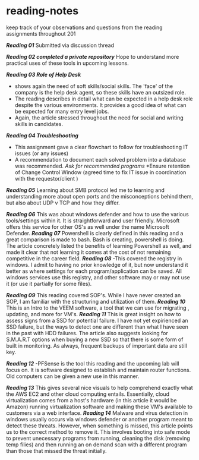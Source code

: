 # reading-notes
keep track of your observations and questions from the reading assignments throughout 201


***Reading 01*** 
Submitted via discussion thread

***Reading 02 completed a private repository***
Hope to understand more practical uses of these tools in upcoming lessons.


***Reading 03 Role of Help Desk***
- shows again the need of soft skills/social skills. The 'face' of the company is the help desk agent, so these skills have an outsized role.
- The reading describes in detail what can be expected in a help desk role despite the various environments. It provides a good idea of what can be expected for many entry level jobs.
- Again, the article stressed throughout the need for social and writing skills in candidates.


***Reading 04 Troubleshooting***
- This assignment gave a clear flowchart to follow for troubleshooting IT issues (or any issues)
- A recommendation to document each solved problem into a database was recommended. *Ask for recommended programs*
*Ensure retention of Change Control Window (agreed time to fix IT issue in coordination with the requestor/client )


***Reading 05***
Learning about SMB protocol led me to learning and understanding more about open ports and the misconceptions behind them, but also about UDP v TCP and how they differ.

***Reading 06***
This was about windows defender and how to use the various tools/settings within it. It is straightforward and user friendly. Microsoft offers this service for other OS's as well under the name Microsoft Defender.
***Reading 07***
Powershell is clearly defined in this reading and a great comparison is made to bash. Bash is creating, powershell is doing.
The article concretely listed the benefits of learning Powershell as well, and made it clear that not learning it comes at the cost of not remaining competitive in the career field.
***Reading 08***
-This covered the registry in windows. I admit to having no prior knowledge of it, but now understand it better as where settings for each program/application can be saved. All windows services use this registry, and other software may or may not use it (or use it partially for some files).

***Reading 09***
This reading covered SOP's. While I have never created an SOP, I am familiar with the structuring and utilization of them.
***Reading 10***
This is an Intro to the VEEM software, a tool that we can use for migrating , updating, and more for VM's.
***Reading 11***
This is great insight on how to assess signs from a SSD for potential failure. I have not yet expirienced an SSD failure, but the ways to detect one are different than what I have seen in the past with HDD failures.
The article also suggests looking for S.M.A.R.T options when buying a new SSD so that there is some form of built in monitoring.
As always, frequent backups of important data are still key.

***Reading 12*** 
-PFSense is the tool this reading and the upcoming lab will focus on. It is software designed to establish and maintain router functions. Old computers can be given a new use in this manner.

***Reading 13***
This gives several nice visuals to help comprehend exactly what the AWS EC2 and other cloud computing entails. Essentially, cloud virtualization comes from a host's hardware (in this article it would be Amazon) running virtualization software and making these VM's available to customers via a web interface. 
***Reading 14***
Malware and virus detection in windows usually occurs via windows defender or another program meant to detect these threats. However, when something is missed, this article points us to the correct method to remove it. This involves booting into safe mode to prevent unecessary programs from running, cleaning the disk (removing temp filies) and then running an on demand scan with a different program than those that missed the threat initially.
